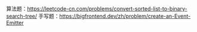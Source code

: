 算法题：https://leetcode-cn.com/problems/convert-sorted-list-to-binary-search-tree/
手写题：https://bigfrontend.dev/zh/problem/create-an-Event-Emitter
